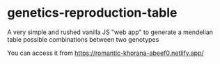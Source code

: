 # genetics-reproduction-table

A very simple and rushed vanilla JS "web app" to generate a mendelian table possible combinations between two genotypes

You can access it from https://romantic-khorana-abeef0.netlify.app/
